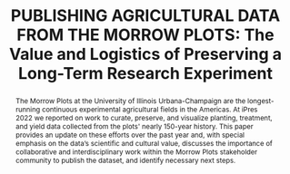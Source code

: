 ---
abstract: The Morrow Plots at the University of Illinois Urbana-Champaign are the
  longest-running continuous experimental agricultural fields in the Americas. At
  iPres 2022 we reported on work to curate, preserve, and visualize planting, treatment,
  and yield data collected from the plots' nearly 150-year history. This paper provides
  an update on these efforts over the past year and, with special emphasis on the
  data’s scientific and cultural value,  discusses the importance of collaborative
  and interdisciplinary work within the Morrow Plots stakeholder community to publish
  the dataset, and identify necessary next steps.
creators:
- Bethany G. Anderson
- Sandi L. Caldrone
- Joshua K. Henry
- Heidi J. Imker
- Andrew J. Margenot
- Sarah C. Williams
date: null
document_url: https://www.ideals.illinois.edu/items/128301/bitstreams/428967/data.pdf
grand_parent: iPRES
institutions: []
keywords:
- data
- agriculture
- archives
- curation
- collaboration
landing_page_url: https://hdl.handle.net/2142/121097
language: eng
layout: publication
license: CC-BY 4.0 International
notes_url: null
parent: iPRES 2023
publication_type: paper
size: null
slides_url: https://hdl.handle.net/2142/121681
source_name: iPRES
stream_url: null
title: 'PUBLISHING AGRICULTURAL DATA FROM THE MORROW PLOTS:  The Value and Logistics
  of Preserving a Long-Term Research Experiment'
year: 2023
---